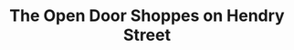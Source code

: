 ---
title: "The Open Door Shoppes on Hendry Street"
url: /fort-myers/the-open-door-shoppes-on-hendry-street/
shop: Antiquitäten
---